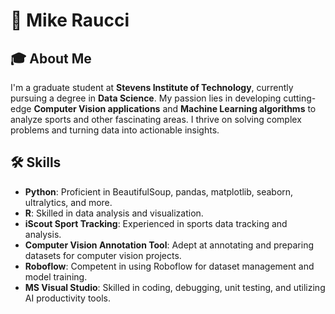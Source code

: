 # 👋 Mike Raucci

## 🎓 About Me
I'm a graduate student at **Stevens Institute of Technology**, currently pursuing a degree in **Data Science**. My passion lies in developing cutting-edge **Computer Vision applications** and **Machine Learning algorithms** to analyze sports and other fascinating areas. I thrive on solving complex problems and turning data into actionable insights.

## 🛠️ Skills
- **Python**: Proficient in BeautifulSoup, pandas, matplotlib, seaborn, ultralytics, and more.
- **R**: Skilled in data analysis and visualization.
- **iScout Sport Tracking**: Experienced in sports data tracking and analysis.
- **Computer Vision Annotation Tool**: Adept at annotating and preparing datasets for computer vision projects.
- **Roboflow**: Competent in using Roboflow for dataset management and model training.
- **MS Visual Studio**: Skilled in coding, debugging, unit testing, and utilizing AI productivity tools. 
